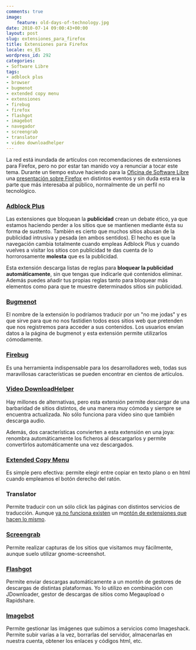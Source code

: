 ```yaml
---
comments: true
image:
    feature: old-days-of-technology.jpg
date: 2010-07-14 09:00:43+00:00
layout: post
slug: extensiones_para_firefox
title: Extensiones para Firefox
locale: es_ES
wordpress_id: 292
categories:
- Software Libre
tags:
- adblock plus
- browser
- bugmenot
- extended copy menu
- extensiones
- firebug
- firefox
- flashgot
- imagebot
- navegador
- screengrab
- translator
- video downloadhelper
---
```


La red está inundada de artículos con recomendaciones de extensiones para Firefox, pero no por estar tan manido voy a renunciar a tocar este tema. Durante un tiempo estuve haciendo para la [Oficina de Software Libre](http://osl.ugr.es) una [presentación sobre Firefox](http://www.slideshare.net/jlpino/introduccin-a-firefox) en distintos eventos y sin duda esta era la parte que más interesaba al público, normalmente de un perfil no tecnológico.


### [Adblock Plus](https://addons.mozilla.org/es-ES/firefox/addon/1865/)


Las extensiones que bloquean la **publicidad** crean un debate ético, ya que estamos haciendo perder a los sitios que se mantienen mediante ésta su forma de sustento. También es cierto que muchos sitios abusan de la publicidad intrusiva y pesada (en ambos sentidos). El hecho es que la navegación cambia totalmente cuando empleas Adblock Plus y cuando vuelves a visitar los sitios con publicidad te das cuenta de lo horrorosamente **molesta** que es la publicidad.

Esta extensión descarga listas de reglas para **bloquear la publicidad automáticamente**, sin que tengas que indicarle qué contenidos eliminar. Además puedes añadir tus propias reglas tanto para bloquear más elementos como para que te muestre determinados sitios sin publicidad.


### [Bugmenot](https://addons.mozilla.org/es-ES/firefox/addon/6349/)


El nombre de la extensión lo podríamos traducir por un "no me jodas" y  es que sirve para que no nos fastidien todos esos sitios web que  pretenden que nos registremos para acceder a sus contenidos. Los  usuarios envían datos a la página de bugmenot y esta extensión permite  utilizarlos cómodamente.


### [Firebug](https://addons.mozilla.org/es-ES/firefox/addon/1843/)


Es una herramienta indispensable para los desarrolladores web, todas  sus maravillosas características se pueden encontrar en cientos de  artículos.


### [Video DownloadHelper](https://addons.mozilla.org/es-ES/firefox/addon/3006/)


Hay millones de alternativas, pero esta extensión permite descargar de una barbaridad de sitios distintos, de una manera muy cómoda y siempre se encuentra actualizada. No sólo funciona para vídeo sino que también descarga audio.

Además, dos características convierten a esta extensión en una joya: renombra automáticamente los ficheros al descargarlos y permite convertirlos automáticamente una vez descargados.


### [Extended Copy Menu](https://addons.mozilla.org/es-ES/firefox/addon/4554/)


Es simple pero efectiva: permite elegir entre copiar en texto plano o en html cuando empleamos el botón derecho del ratón.


### Translator


Permite traducir con un sólo click las páginas con distintos servicios de traducción. Aunque [ya no funciona existen](https://addons.mozilla.org/es-ES/firefox/addon/3361/) un m[ontón de extensiones que hacen lo mismo](https://addons.mozilla.org/es-ES/firefox/search/?q=translator&cat=all&lver=any&pid=1&sort=&pp=20&lup=&advanced=).


### [Screengrab](https://addons.mozilla.org/es-ES/firefox/addon/1146/)


Permite realizar capturas de los sitios que visitamos muy fácilmente, aunque suelo utilizar gnome-screenshot.


### [Flashgot](https://addons.mozilla.org/es-ES/firefox/addon/220/)


Permite enviar descargas automáticamente a un montón de gestores de descargas de distintas plataformas. Yo lo utilizo en combinación con JDownloader, gestor de descargas de sitios como Megaupload o Rapidshare.


### [Imagebot](https://addons.mozilla.org/es-ES/firefox/addon/1174/)


Permite gestionar las imágenes que subimos a servicios como Imageshack. Permite subir varias a la vez, borrarlas del servidor, almacenarlas en nuestra cuenta, obtener los enlaces y códigos html, etc.
